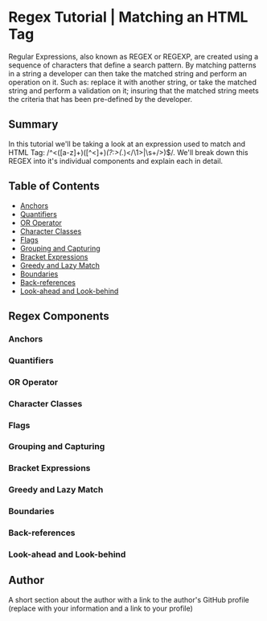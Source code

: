 <!-- # Title (replace with your title) -->

# Regex Tutorial | Matching an HTML Tag

<!-- Introductory paragraph (replace this with your text) -->

Regular Expressions, also known as REGEX or REGEXP, are created using a sequence of characters that define a search pattern. By matching patterns in a string a developer can then take the matched string and perform an operation on it. Such as: replace it with another string, or take the matched string and perform a validation on it; insuring that the matched string meets the criteria that has been pre-defined by the developer.

## Summary

<!-- Briefly summarize the regex you will be describing and what you will explain. Include a code snippet of the regex. Replace this text with your summary. -->

In this tutorial we'll be taking a look at an expression used to match and HTML Tag: /^<([a-z]+)([^<]+)_(?:>(._)<\/\1>|\s+\/>)$/. We'll break down this REGEX into it's individual components and explain each in detail.

## Table of Contents

- [Anchors](#anchors)
- [Quantifiers](#quantifiers)
- [OR Operator](#or-operator)
- [Character Classes](#character-classes)
- [Flags](#flags)
- [Grouping and Capturing](#grouping-and-capturing)
- [Bracket Expressions](#bracket-expressions)
- [Greedy and Lazy Match](#greedy-and-lazy-match)
- [Boundaries](#boundaries)
- [Back-references](#back-references)
- [Look-ahead and Look-behind](#look-ahead-and-look-behind)

## Regex Components

### Anchors

### Quantifiers

### OR Operator

### Character Classes

### Flags

### Grouping and Capturing

### Bracket Expressions

### Greedy and Lazy Match

### Boundaries

### Back-references

### Look-ahead and Look-behind

## Author

A short section about the author with a link to the author's GitHub profile (replace with your information and a link to your profile)
